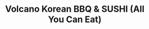 ---
layout: place
title: Volcano Korean BBQ & SUSHI (All You Can Eat)
permalink: /texas/odessa/volcano-korean-bbq-sushi-all-you-can-eat.html
stateAbbr: TX
stateName: Texas
cityName: Odessa
seo:
  type: restaurant
  links: null
place_id: ChIJ2VF8ZDTJ-4YRBIQDobPA4ww
photos:
  - name: >-
      places/ChIJ2VF8ZDTJ-4YRBIQDobPA4ww/photos/AeeoHcIW5ZN9KSWVrOPFj3M5ACAqwdu497oMWGsZIf7o0PWyXHy7QoibLOh4Spdyx6oCklpb0raBhpG8WmbaPTbo4TlsvPCmmtjQxkD6ubECYo--8mDWPSeykwyZThczpLocOLAjrbYLPTu-8ldlJJVRxW-Y1mAa1-TPYZzaEIJlOv221PN7PxXfrniAg9UeFjVC6YuPe43i6vGBvhQyaV4huPNh3cmDvg5o6xSC27CD7Xj9-KOYIzoIynTcO45mgjZB9dh0zrsAKQuuyvyRJRB7IkOBVdUCnUJqr3G_WMm92C8PwQ
    widthPx: 3024
    heightPx: 4032
    authorAttributions:
      - displayName: Volcano Korean BBQ & SUSHI (All You Can Eat)
        uri: https://maps.google.com/maps/contrib/104998783059752926748
        photoUri: >-
          https://lh3.googleusercontent.com/a-/ALV-UjWXfhES29IRtNKE47ii6E8wemFDgE4EbPJxnZQFuD7lEbVBCPQ=s100-p-k-no-mo
    flagContentUri: >-
      https://www.google.com/local/imagery/report/?cb_client=maps_api_places.places_api&image_key=!1e10!2sAF1QipNIThNCcKL7xFHYB3sPQAYEYV135HHrRao2ZukB&hl=en-US
    googleMapsUri: >-
      https://www.google.com/maps/place//data=!3m4!1e2!3m2!1sAF1QipNIThNCcKL7xFHYB3sPQAYEYV135HHrRao2ZukB!2e10!4m2!3m1!1s0x86fbc934647c51d9:0xce3c0b3a1038404
  - name: >-
      places/ChIJ2VF8ZDTJ-4YRBIQDobPA4ww/photos/AeeoHcIyV5AWLlF92Llw4VuudnUFY0byqN6yMbkM73acwP_s_JUvUQ569m-MOI1IW-i8yL-YjuzXHIRPOldgTQVVgeYL1jdUT8XNACgffOojynkn8DxmKCQgk1F9XqLz-A6TkMB1ndHJUXaNpgUqL3BkrOEwFEWuGHKVACQQToXRgno1DEL0AGVOwNKfF9CkKtYpIrQ0wC0a29QC0Qps5xzg5nicdKKkZdgYSgZKGcdBatRgODcJ2QEt7K4egWqUf9512Ht7xheP8s4sEOpHxi1PiFaM5dSKqsjuU0gtDem3qCs1mw
    widthPx: 3024
    heightPx: 4032
    authorAttributions:
      - displayName: Volcano Korean BBQ & SUSHI (All You Can Eat)
        uri: https://maps.google.com/maps/contrib/104998783059752926748
        photoUri: >-
          https://lh3.googleusercontent.com/a-/ALV-UjWXfhES29IRtNKE47ii6E8wemFDgE4EbPJxnZQFuD7lEbVBCPQ=s100-p-k-no-mo
    flagContentUri: >-
      https://www.google.com/local/imagery/report/?cb_client=maps_api_places.places_api&image_key=!1e10!2sAF1QipNi0npBA3Oq8PY9NOelTUv25heEnl5DyCXA-jrh&hl=en-US
    googleMapsUri: >-
      https://www.google.com/maps/place//data=!3m4!1e2!3m2!1sAF1QipNi0npBA3Oq8PY9NOelTUv25heEnl5DyCXA-jrh!2e10!4m2!3m1!1s0x86fbc934647c51d9:0xce3c0b3a1038404
  - name: >-
      places/ChIJ2VF8ZDTJ-4YRBIQDobPA4ww/photos/AeeoHcLHK-lKr_LRZ5-5VNeqO7D8kHibmN2eUzKxxPNUANSTtArJMILXtf6u3LQabZgUXZY0OhLMHuwrhdxWVjSnsMvatMg4fuCaLaYdyRztsxXxol-HqKhb3lgc0n22a-MHCtxJDqSGu4aB4sPdXjDRCehEA4uHCgeJIssnB2n2TqVgj_7t_VRQIXVKClg1VSkFwOoJSSzdjBygNbkYODp9HngyFo_d9bgElYgwyBl12EvLqXfLMMiyyoK2yBZYIEncf7fqENV7lRs1Eo_ThLPEHLNAaZPD62Mrq5eTPvScL9VfbWh5YCccHfSZ_1LoGk95Twh1WaTX9MGg7l_TlFhmSqfZasPw7YPT-tjkUVp4B_2uYg7SBpmu-1UhqyAFj0LOY9kEpwSSxaFHJUyGYu7wdLGsJYTKzbWreNI96iaeKKLiUg
    widthPx: 4000
    heightPx: 2252
    authorAttributions:
      - displayName: Javier Ramirez
        uri: https://maps.google.com/maps/contrib/114403608358876613366
        photoUri: >-
          https://lh3.googleusercontent.com/a/ACg8ocJiAPok8kIO8EGu7GrB-AsVQomT239TGJKvQwIkcj7jeOECMg=s100-p-k-no-mo
    flagContentUri: >-
      https://www.google.com/local/imagery/report/?cb_client=maps_api_places.places_api&image_key=!1e10!2sCIHM0ogKEICAgIDjj7zqTA&hl=en-US
    googleMapsUri: >-
      https://www.google.com/maps/place//data=!3m4!1e2!3m2!1sCIHM0ogKEICAgIDjj7zqTA!2e10!4m2!3m1!1s0x86fbc934647c51d9:0xce3c0b3a1038404
  - name: >-
      places/ChIJ2VF8ZDTJ-4YRBIQDobPA4ww/photos/AeeoHcLgLdNzdKxLFfVAv8PcnMYD2PAR7LlwTGDpZMv5042ooTKoYE3zEyWV4FKcMdZBdREYzZ-OXPMMfP-RNC5pOufb_igwDM7d5jPmID0M9GIwNAxa_f9F7bAj-Jog8-LPFB9WGnonz5E5xmZgryA0YfO9fyc8_xsJeuDg8xx-hZtNT4-7xj1Rfys1kQkTWmtcfqmvU42RS__X9_Y-tRB_E_FxA5PCKY_tI3-uoMn2TbCCGC1W8DosRjZxWYBKtajvgNTCy_Djx4ZN8AdC56DATkaNmjCLuEEYwFjkNXbQx8xo__ENFANjIHcE7SrxJRN_MwZ27PRw4wwAX05BfaYUWs_vrpcAVC4nIHogoXtjCeW3X73MZPgeYC2kZ0Pj17BVtEnQqyGoG3Nnd0GjwLAbaGG7gZXT4qycTakdkflCBrQ41A
    widthPx: 4000
    heightPx: 3000
    authorAttributions:
      - displayName: Denise Curd
        uri: https://maps.google.com/maps/contrib/115735250937339212102
        photoUri: >-
          https://lh3.googleusercontent.com/a-/ALV-UjUj78UDEGl_jokydgAQyZy2RX_TRkgapeOTEKBl88HPCGFGX8h-=s100-p-k-no-mo
    flagContentUri: >-
      https://www.google.com/local/imagery/report/?cb_client=maps_api_places.places_api&image_key=!1e10!2sCIHM0ogKEICAgIC3p9WaGA&hl=en-US
    googleMapsUri: >-
      https://www.google.com/maps/place//data=!3m4!1e2!3m2!1sCIHM0ogKEICAgIC3p9WaGA!2e10!4m2!3m1!1s0x86fbc934647c51d9:0xce3c0b3a1038404
  - name: >-
      places/ChIJ2VF8ZDTJ-4YRBIQDobPA4ww/photos/AeeoHcJsMu1RdDllDt3R7X-1B4fBGU_uP55_DW74JcXmGO3jvXkOADDDcE4wnKlBHwwOIFhvCTwF-zLDmMajSGFfIh32oY1or1uUIjhB07l9uqYGVLpGXlaTqqLvge8d2xrjRzyJcb62X-DsU50Z7d18Go8HaDECVKvq_34JowcONd5XtDMhzdojyDNl3bAYX0f4dqKVzoedZUQ6ggvkHMTUnecvnbBYFKPiqe5HxR89Ha3LwIYiiH1PH7xugLArBhU8_0eTpeSc_B9t4-jQ7f7MgHZXra3ohY7trgcELdoM2JzCdLANRvzqkUAkjDHE_akxOHOnHcMTVU1YxTZNaq64mah9z2UTi3vznd_gAJ9YuI4LXe3nqnr9nwKpz9MplaZzkW7Sg7JL-wwOLugR3oL2Vzb5ijNqPk-U_IX2LmVkIensa0M
    widthPx: 4032
    heightPx: 3024
    authorAttributions:
      - displayName: Lovely Star
        uri: https://maps.google.com/maps/contrib/108607876853112255890
        photoUri: >-
          https://lh3.googleusercontent.com/a-/ALV-UjV5M22_QUPxT1oGw8GmeKjUshZdq4BsPbaFeC7mfBTHnhoXFll4=s100-p-k-no-mo
    flagContentUri: >-
      https://www.google.com/local/imagery/report/?cb_client=maps_api_places.places_api&image_key=!1e10!2sCIHM0ogKEICAgICfu4P6yAE&hl=en-US
    googleMapsUri: >-
      https://www.google.com/maps/place//data=!3m4!1e2!3m2!1sCIHM0ogKEICAgICfu4P6yAE!2e10!4m2!3m1!1s0x86fbc934647c51d9:0xce3c0b3a1038404
  - name: >-
      places/ChIJ2VF8ZDTJ-4YRBIQDobPA4ww/photos/AeeoHcJNw_dehf6CR4ilVXD9H3sNaK5ub1g08zPNbYrK-ZVFY4ELkmr-q58Kw-PkbqS__IzZUth1QoVWKv-rDKw3FHP4TgpGngHcWjh5SW-vQYCCPSu9za2oapv6pDthhTuwqKhgMCYOua7Z5KZ0VodoDyMBageHM4FwQm6hxVgbp4ZHVk-4cCiHbxunuHozuSrpqRnCqCKUX0VBTA4XNDfIb4Lmdxw8MuqZEeT68mLfar3sKUzIoQ18mlr6lT4HHjH2Fx1AU3QaJJcq8hu9pC3bUyLRPu0BedT9bY4Dujl2o5arH3bGqXcxNEG8X4Zo5tcCz1ITjGJze8s11Q7pHeuj-pSc6ecZlK4poFdTtA_Fh8M--34KOJMJKuh0QGePILn0YGw8gstDuXgp0ZWs_V4nb7E3n5QJwB32jOYhAdA7twcONYu5
    widthPx: 4624
    heightPx: 3472
    authorAttributions:
      - displayName: Phoenix B. (Bunny Hat Phoenix)
        uri: https://maps.google.com/maps/contrib/108889661830938489757
        photoUri: >-
          https://lh3.googleusercontent.com/a-/ALV-UjX_XR58IXSTVPbCjDiiDSf1aMvGytKRDVeJ34U34itWMdz5-ZcSag=s100-p-k-no-mo
    flagContentUri: >-
      https://www.google.com/local/imagery/report/?cb_client=maps_api_places.places_api&image_key=!1e10!2sCIHM0ogKEICAgIDHj-m83QE&hl=en-US
    googleMapsUri: >-
      https://www.google.com/maps/place//data=!3m4!1e2!3m2!1sCIHM0ogKEICAgIDHj-m83QE!2e10!4m2!3m1!1s0x86fbc934647c51d9:0xce3c0b3a1038404
  - name: >-
      places/ChIJ2VF8ZDTJ-4YRBIQDobPA4ww/photos/AeeoHcJrXBWC9lASXTiebzNBbt0_1zwg79krp12FOo3tyTgIwwiYEltlwTuBMjkMQzTh79JPiXAHtM9i9PLXgr4w3gFHStTj8LZ0sJTBUFw-2W2senQEKsVSdsIq9uNeOsyFomFJ78l6dkFKoxZi6AcUpG-yUlX5-Vq2xJPpizM3RO29j_lhVHMkVw8kLQeQz7USuIO7ihphGUIpTdruioQ1eRP9UL47lp1iVswfmd7pAe57POwc7RryydRzUSJQDMb1XqquHil7Bs9hoLTJ0TVkzp6c1ongivZjoDnmyOSpMQrtD6izRCAz1N9ARK8qQQSg7OLwAtxNsS4xVh5y87Sw-rkoc-274dtAkvUvtzhg4Yo_6Lrv99ElRFLXc9IvGLuvaapYAcYqCaJhXvVLWGzl5nlJdKEd5Wm4LPeNyTGBGaw
    widthPx: 4800
    heightPx: 3600
    authorAttributions:
      - displayName: Abisai M.
        uri: https://maps.google.com/maps/contrib/103261624339587400363
        photoUri: >-
          https://lh3.googleusercontent.com/a-/ALV-UjVPJansuNhb2CPAM2GSscryXSnrEdzPxOPSmXFQakuZ72s2q0k1VA=s100-p-k-no-mo
    flagContentUri: >-
      https://www.google.com/local/imagery/report/?cb_client=maps_api_places.places_api&image_key=!1e10!2sCIHM0ogKEICAgICTnPWzLQ&hl=en-US
    googleMapsUri: >-
      https://www.google.com/maps/place//data=!3m4!1e2!3m2!1sCIHM0ogKEICAgICTnPWzLQ!2e10!4m2!3m1!1s0x86fbc934647c51d9:0xce3c0b3a1038404
  - name: >-
      places/ChIJ2VF8ZDTJ-4YRBIQDobPA4ww/photos/AeeoHcIC0wr8MvmYwOVowXaM0OF1zJczT1seOExFecJVSWj_6XSkdFeMSLCP6uBcumrm4Lk24DE_kiNHAbjnjm9x3l8mI7A6WBjmZST4J2okQqcmCKsvQ4blnpl1l2GBIaLuA7XjvUENzMPUAk39Qfn8ES66K3Dr_8z2PziFoBHBS9SSfSVaslPb9MhMLACp5BTRjLBMrfqMZnaroWO62ocY3gYjmjHI8wSU7aYRwxEuP7SWBlLDeTOuFMaOpRTu5F06x-Mm8XbWenN0LqNAjJ1sFfta-2X1uy3FNZjbejmhiuMvjTvYZpFxLnguCGcc-Jbu9DvHFNZmR6cfnqYe6f8fZDLa0qfDLHPKy6IS6sBift-ahmmDVYJOYUIlLVz6MmhBYbaSedBRQ4rau1LENzrJbK4ejKhaIGSbI8lTiH7z-Yn6OA
    widthPx: 4800
    heightPx: 3600
    authorAttributions:
      - displayName: Abisai M.
        uri: https://maps.google.com/maps/contrib/103261624339587400363
        photoUri: >-
          https://lh3.googleusercontent.com/a-/ALV-UjVPJansuNhb2CPAM2GSscryXSnrEdzPxOPSmXFQakuZ72s2q0k1VA=s100-p-k-no-mo
    flagContentUri: >-
      https://www.google.com/local/imagery/report/?cb_client=maps_api_places.places_api&image_key=!1e10!2sCIHM0ogKEICAgICTnPWzTQ&hl=en-US
    googleMapsUri: >-
      https://www.google.com/maps/place//data=!3m4!1e2!3m2!1sCIHM0ogKEICAgICTnPWzTQ!2e10!4m2!3m1!1s0x86fbc934647c51d9:0xce3c0b3a1038404
  - name: >-
      places/ChIJ2VF8ZDTJ-4YRBIQDobPA4ww/photos/AeeoHcIlLhqBBI2MvM2XsBJhcrZtdP6CnOcfCpHII_4iz71Fozre19D1QB3wc-7hOpxabVQDA3rLGJghOYyH8OQKv_4-SoAlvX3y7L3_3CNZxTT6CSdPDX1Us1xLG8c68SISqpcv8pgyf6R7FWwknHy8OpT2_ZmdhT-1U0Vj99E4fFtA0NM6oKyZUF7Qk2jVarWrxIUwG8MFutdWapGuVQbLnl9bBQgQcoGTj2tF4_XZpZNO022dUCzwtmB8nF8n2oZpvgvtmBGRUbZ2eu9uWtwSicM-bxtQjAGvKi9sWq3rZUmpRQQoUwLMPP2oK2Z8vyH0s4Ku9OIweNkCKIi_thquRmPmzfPXiLG3HF3Q95lVqTMWHlTxHhI1LwhXE6BR2jiw5vrcftzVtNEgrVnlhLJJpTwuvgPmSwwFKOVQr3bRNbQjGA
    widthPx: 3000
    heightPx: 4000
    authorAttributions:
      - displayName: Cecy
        uri: https://maps.google.com/maps/contrib/107026706072044777403
        photoUri: >-
          https://lh3.googleusercontent.com/a/ACg8ocIr4xXw8FjEZL-Cekc8WdbHn-cNmi8bRlEeYT2kpqnTJiAQgQ=s100-p-k-no-mo
    flagContentUri: >-
      https://www.google.com/local/imagery/report/?cb_client=maps_api_places.places_api&image_key=!1e10!2sCIHM0ogKEICAgIDr3Y-Ndw&hl=en-US
    googleMapsUri: >-
      https://www.google.com/maps/place//data=!3m4!1e2!3m2!1sCIHM0ogKEICAgIDr3Y-Ndw!2e10!4m2!3m1!1s0x86fbc934647c51d9:0xce3c0b3a1038404
  - name: >-
      places/ChIJ2VF8ZDTJ-4YRBIQDobPA4ww/photos/AeeoHcL-UBvIIRBdFBdsvERxAJaatgKKlKQelZ9JCbzPLRNuOzy8wKWVU9e_NmPxsvNbTN0T-rNR-mdSRlsGkNm6qtcBID-xLs0oZC1XEuJOhLh0nlnyvJqQpdu9pMCpQCK5oWc24Z8RppPzTxEY4SIwfVPZnd7gf3puXZkkcjkPqrUB3Huhtp2_De4qmL2EbtZlNH5y0-iPO497vQW3veMur1eHKZJ6op-QmfNw3dTHarvsy237eIJoeLLIr-v4Oxb95yVBJwyFOA4FvYuIIHkOaWoIUW2qAee3hhQ6-GRavwdHU7bEoE0Hey4LjRdlfERj2mVnp9YG3O6pNGPinC70-0ecCVHL_dRRKGbz6kKTc9XUv5CKVjh4z5u-2sb_AJj6jiwEf-qRgSDDCgHSdZ3W6nsGYdxUyZ160c2cdI9I59fpBA
    widthPx: 3024
    heightPx: 4032
    authorAttributions:
      - displayName: Twilana Maduekwe
        uri: https://maps.google.com/maps/contrib/116911221472692064122
        photoUri: >-
          https://lh3.googleusercontent.com/a-/ALV-UjXvtVtX7c61reSzzwhIvdmeaoMi8dZebIDOv-suXxbw8_QsPyZI=s100-p-k-no-mo
    flagContentUri: >-
      https://www.google.com/local/imagery/report/?cb_client=maps_api_places.places_api&image_key=!1e10!2sCIHM0ogKEICAgMCgi9L-GA&hl=en-US
    googleMapsUri: >-
      https://www.google.com/maps/place//data=!3m4!1e2!3m2!1sCIHM0ogKEICAgMCgi9L-GA!2e10!4m2!3m1!1s0x86fbc934647c51d9:0xce3c0b3a1038404
address: 601 E 42nd St B, Odessa, TX 79762, USA
street: 601 E 42nd St B
city: Odessa
state: TX
zip: '79762'
country: USA
neighborhood: null
latitude: '31.884920'
longitude: '-102.375861'
accessibility_options:
  wheelchairAccessibleParking: true
business_status: OPERATIONAL
name: Volcano Korean BBQ & SUSHI (All You Can Eat)
google_maps_links:
  directionsUri: >-
    https://www.google.com/maps/dir//''/data=!4m7!4m6!1m1!4e2!1m2!1m1!1s0x86fbc934647c51d9:0xce3c0b3a1038404!3e0
  placeUri: https://maps.google.com/?cid=928797825901495300
  writeAReviewUri: >-
    https://www.google.com/maps/place//data=!4m3!3m2!1s0x86fbc934647c51d9:0xce3c0b3a1038404!12e1
  reviewsUri: >-
    https://www.google.com/maps/place//data=!4m4!3m3!1s0x86fbc934647c51d9:0xce3c0b3a1038404!9m1!1b1
  photosUri: >-
    https://www.google.com/maps/place//data=!4m3!3m2!1s0x86fbc934647c51d9:0xce3c0b3a1038404!10e5
primary_type: Restaurant
opening_hours:
  regular: null
  current: null
secondary_opening_hours:
  regular:
    weekdayDescriptions: null
    type: null
  current:
    weekdayDescriptions: null
    type: null
phone: null
price_level: null
price_range: null
rating: null
rating_count: 0
website: null
description: >-
  Explore Volcano Korean BBQ & SUSHI in Odessa, TX$$$Volcano Korean BBQ & SUSHI
  in Odessa, TX, offers a vibrant all-you-can-eat experience blending Korean
  barbecue flavors with fresh sushi selections, making it a go-to spot for
  casual dining enthusiasts. This restaurant features a variety of meats,
  vegetables, and appetizers that highlight bold tastes and interactive cooking
  at your table, perfect for those seeking authentic Korean-inspired meals.
  Diners can enjoy generous portions during lunch or dinner, with options that
  cater to different preferences, including flavorful grilled dishes and sushi
  rolls. The welcoming atmosphere and accessible setup add to the appeal,
  ensuring a comfortable visit for everyone. Whether you're looking for sushi
  places near you or a fun meal with friends, this spot delivers a satisfying
  mix of tastes in a lively setting.
generative_summary: >-
  Explore Volcano Korean BBQ & SUSHI in Odessa, TX$$$Volcano Korean BBQ & SUSHI
  in Odessa, TX, offers a vibrant all-you-can-eat experience blending Korean
  barbecue flavors with fresh sushi selections, making it a go-to spot for
  casual dining enthusiasts. This restaurant features a variety of meats,
  vegetables, and appetizers that highlight bold tastes and interactive cooking
  at your table, perfect for those seeking authentic Korean-inspired meals.
  Diners can enjoy generous portions during lunch or dinner, with options that
  cater to different preferences, including flavorful grilled dishes and sushi
  rolls. The welcoming atmosphere and accessible setup add to the appeal,
  ensuring a comfortable visit for everyone. Whether you're looking for sushi
  places near you or a fun meal with friends, this spot delivers a satisfying
  mix of tastes in a lively setting.
generative_disclosure: Summarized by AI using the Grok-3-Mini model.
reviews: null
review_summary: >-
  Visitor Feedback on the Experience$$$Visitors often rave about the tasty
  all-you-can-eat buffet at this Korean barbecue spot, praising the mix of juicy
  bulgogi, spicy beef, and fresh sushi that keeps things exciting and flavorful.
  Folks appreciate the helpful staff who make the meal feel easy and enjoyable,
  along with the spot's clean vibe that sets a relaxed tone for groups or
  families. Many highlight the hands-on fun of grilling your own food, which
  adds a unique twist to the dining adventure without overwhelming the
  experience. Overall, it's seen as a solid choice for anyone hunting for
  top-rated sushi or hearty Korean options nearby, with the atmosphere and
  variety earning high marks for value. While it's not perfect for everyone, the
  positive energy and delicious selections make it a worthwhile stop for a
  casual bite.
review_disclosure: Summarized by AI using the Grok-3-Mini model.
parking_options: null
payment_options: null
allow_dogs: null
curbside_pickup: null
delivery: null
dine_in: null
good_for_children: null
good_for_groups: null
good_for_sports: null
live_music: null
menu_for_children: null
outdoor_seating: null
reservable: null
restroom: null
serves_beer: null
serves_breakfast: null
serves_brunch: null
serves_cocktails: null
serves_coffee: null
serves_dinner: null
serves_dessert: null
serves_lunch: null
serves_vegetarian_food: null
serves_wine: null
takeout: null
update_category: pro
places_description: null

---